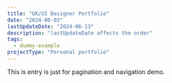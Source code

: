 ```yaml
---
title: "UX/UI Designer Portfolio"
date: "2024-06-03"
lastUpdateDate: "2024-06-13"
description: "lastUpdateDate affects the order"
tags:
  - dummy-example
projectType: "Personal portfolio"
---
```


This is entry is just for pagination and navigation demo.
